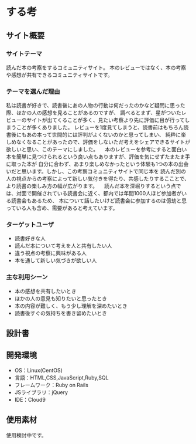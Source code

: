 # する考

## サイト概要
### サイトテーマ
読んだ本の考察をするコミュニティサイト。
本のレビューではなく、本の考察や感想が共有できるコミュニティサイトです。

### テーマを選んだ理由
  私は読書が好きで、読書後にあの人物の行動は何だったのかなど疑問に思った際、ほかの人の感想を見ることがあるのですが、
 調べるとまず、星がついたレビューのサイトが出てくることが多く、見たい考察より先に評価に目が行ってしまうことが多くありました。
 レビューを1度見てしまうと、読書前はもちろん読書後にもあの本って世間的には評判がよくないのかと思ってしまい、
 純粋に楽しめなくなることがあったので、評価をしないただ考えをシェアできるサイトが欲しいと思い、このテーマにしました。
 　本のレビューを参考にすると面白い本を簡単に見つけられるという良い点もありますが、評価を気にせずたまたま手に取った本が
 自分に合わず、あまり楽しめなかったという体験も1つの本の出会いだと思います。しかし、この考察コミュニティサイトで同じ本を
 読んだ別の人の視点からの考察によって新しい気付きを得たり、共感したりするこことで、より読書の楽しみ方の幅が広がります。
 　読んだ本を深堀りするという点では、対面で開催されている読書会に近く、都内では年間1000人ほど参加者がいる読書会もあるため、
 本について話したいけど読書会に参加するのは億劫と思っている人も含め、需要があると考えています。

### ターゲットユーザ
- 読書好きな人
- 読んだ本について考えを人と共有したい人
- 違う視点の考察に興味がある人
- 本を通して新しい気づきが欲しい人

### 主な利用シーン
- 本の感想を共有したいとき
- ほかの人の意見も知りたいと思ったとき
- 本の内容が難しく、もう少し理解を深めたいとき
- 読書後すぐの気持ちを書き留めたいとき

## 設計書


## 開発環境
- OS：Linux(CentOS)
- 言語：HTML,CSS,JavaScript,Ruby,SQL
- フレームワーク：Ruby on Rails
- JSライブラリ：jQuery
- IDE：Cloud9

## 使用素材
使用検討中です。